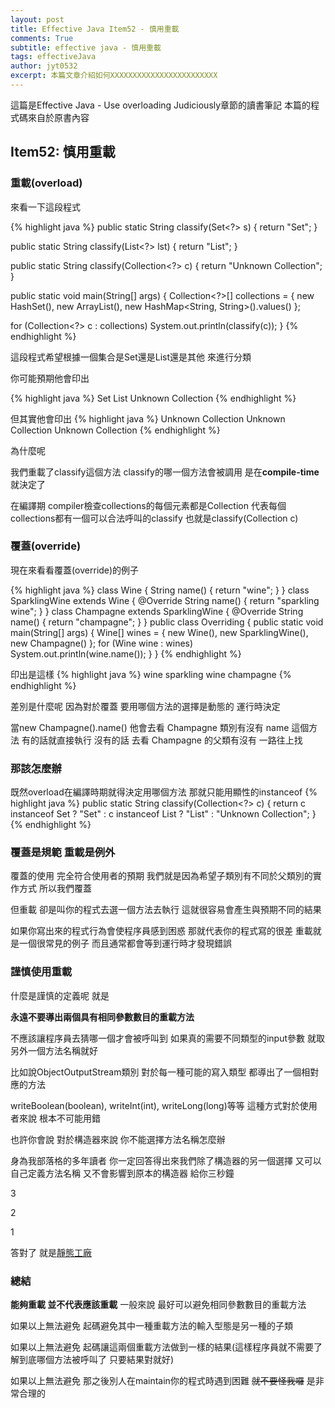 ```yaml
---
layout: post
title: Effective Java Item52 - 慎用重載
comments: True 
subtitle: effective java - 慎用重載
tags: effectiveJava
author: jyt0532
excerpt: 本篇文章介紹如何XXXXXXXXXXXXXXXXXXXXXXXX
---
```


這篇是Effective Java - Use overloading Judiciously章節的讀書筆記 本篇的程式碼來自於原書內容


## Item52: 慎用重載

### 重載(overload)
來看一下這段程式

{% highlight java %}
public static String classify(Set<?> s) {
  return "Set";
}

public static String classify(List<?> lst) {
  return "List";
}

public static String classify(Collection<?> c) {
  return "Unknown Collection";
}

public static void main(String[] args) {
  Collection<?>[] collections = { 
    new HashSet<String>(),
    new ArrayList<BigInteger>(),
    new HashMap<String, String>().values() };

  for (Collection<?> c : collections)
    System.out.println(classify(c));
}
{% endhighlight %}

這段程式希望根據一個集合是Set還是List還是其他 來進行分類

你可能預期他會印出 

{% highlight java %}
Set
List
Unknown Collection
{% endhighlight %}

但其實他會印出
{% highlight java %}
Unknown Collection
Unknown Collection
Unknown Collection
{% endhighlight %}

為什麼呢

我們重載了classify這個方法 classify的哪一個方法會被調用 是在**compile-time**就決定了

在編譯期 compiler檢查collections的每個元素都是Collection<?> 代表每個collections都有一個可以合法呼叫的classify 也就是classify(Collection<?> c)

### 覆蓋(override)

現在來看看覆蓋(override)的例子


{% highlight java %}
class Wine {
  String name() {
    return "wine";
  }
}
class SparklingWine extends Wine {
  @Override
  String name() {
    return "sparkling wine";
  }
}
class Champagne extends SparklingWine {
  @Override
  String name() {
    return "champagne";
  }
}
public class Overriding {
  public static void main(String[] args) {
    Wine[] wines = { new Wine(), new SparklingWine(), new Champagne() };
    for (Wine wine : wines)
      System.out.println(wine.name());
  }
}
{% endhighlight %}

印出是這樣
{% highlight java %}
wine
sparkling wine
champagne
{% endhighlight %}

差別是什麼呢 因為對於覆蓋 要用哪個方法的選擇是動態的 運行時決定

當new Champagne().name() 他會去看 Champagne 類別有沒有 name 這個方法 有的話就直接執行 沒有的話 去看 Champagne 的父類有沒有 一路往上找

### 那該怎麼辦

既然overload在編譯時期就得決定用哪個方法 那就只能用顯性的instanceof
{% highlight java %}
public static String classify(Collection<?> c) {
  return c instanceof Set ? "Set" :
    c instanceof List ? "List" : "Unknown Collection";
}
{% endhighlight %}


### 覆蓋是規範 重載是例外

覆蓋的使用 完全符合使用者的預期 我們就是因為希望子類別有不同於父類別的實作方式 所以我們覆蓋

但重載 卻是叫你的程式去選一個方法去執行 這就很容易會產生與預期不同的結果

如果你寫出來的程式行為會使程序員感到困惑 那就代表你的程式寫的很差 重載就是一個很常見的例子 而且通常都會等到運行時才發現錯誤

### 謹慎使用重載

什麼是謹慎的定義呢 就是

**永遠不要導出兩個具有相同參數數目的重載方法**

不應該讓程序員去猜哪一個才會被呼叫到 如果真的需要不同類型的input參數 就取另外一個方法名稱就好


比如說ObjectOutputStream類別 對於每一種可能的寫入類型 都導出了一個相對應的方法

writeBoolean(boolean), writeInt(int), writeLong(long)等等 這種方式對於使用者來說 根本不可能用錯

也許你會說 對於構造器來說 你不能選擇方法名稱怎麼辦 

身為我部落格的多年讀者 你一定回答得出來我們除了構造器的另一個選擇 又可以自己定義方法名稱 又不會影響到原本的構造器 給你三秒鐘

3

2

1

答對了 就是[靜態工廠](/2017/09/20/static-factory-method/)

### 總結

**能夠重載 並不代表應該重載** 一般來說 最好可以避免相同參數數目的重載方法

如果以上無法避免 起碼避免其中一種重載方法的輸入型態是另一種的子類

如果以上無法避免 起碼讓這兩個重載方法做到一樣的結果(這樣程序員就不需要了解到底哪個方法被呼叫了 只要結果對就好)

如果以上無法避免 那之後別人在maintain你的程式時遇到困難 <s>就不要怪我囉</s> 是非常合理的
